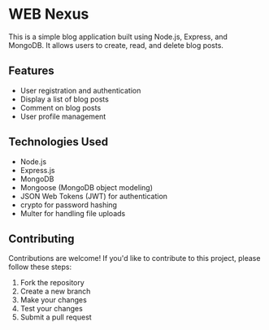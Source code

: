 <!DOCTYPE html>
<html lang="en">

<head>
  <meta charset="UTF-8">
  <meta name="viewport" content="width=device-width, initial-scale=1.0">
  <title>webNexus - README</title>
</head>

<body>
  <h1>WEB Nexus</h1>

  <p>
    This is a simple blog application built using Node.js, Express, and MongoDB. It allows users to create, read, and delete blog posts.
  </p>

  <h2>Features</h2>

  <ul>
    <li>User registration and authentication</li>
    <li>Display a list of blog posts</li>
    <li>Comment on blog posts</li>
    <li>User profile management</li>
  </ul>

  <h2>Technologies Used</h2>

  <ul>
    <li>Node.js</li>
    <li>Express.js</li>
    <li>MongoDB</li>
    <li>Mongoose (MongoDB object modeling)</li>
    <li>JSON Web Tokens (JWT) for authentication</li>
    <li>crypto for password hashing</li>
    <li>Multer for handling file uploads</li>
  </ul>

  <h2>Contributing</h2>

  <p>
    Contributions are welcome! If you'd like to contribute to this project, please follow these steps:
  </p>

  <ol>
    <li>Fork the repository</li>
    <li>Create a new branch</li>
    <li>Make your changes</li>
    <li>Test your changes</li>
    <li>Submit a pull request</li>
  </ol>

</body>

</html>
